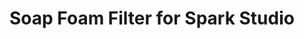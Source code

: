 ---
title:  Soap Foam Filter for Spark Studio
category: AR Filter
year: 2024
img: https://i.imgur.com/g1RMfNQ.gif
github: https://github.com/maximoospital/Spark-Studio-Soapsuds-Filter
---